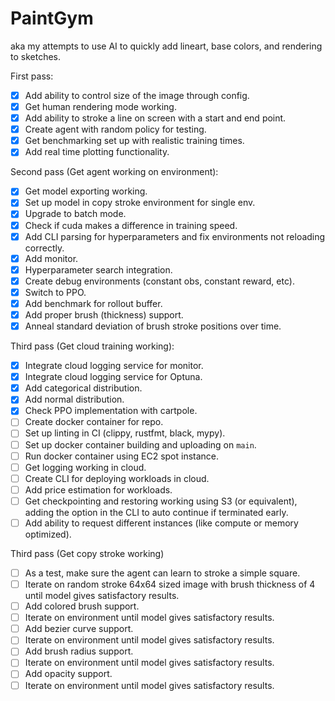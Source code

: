# PaintGym
aka my attempts to use AI to quickly add lineart, base colors, and rendering to sketches.

First pass:
- [x] Add ability to control size of the image through config.
- [x] Get human rendering mode working.
- [x] Add ability to stroke a line on screen with a start and end point.
- [x] Create agent with random policy for testing.
- [x] Get benchmarking set up with realistic training times.
- [x] Add real time plotting functionality.

Second pass (Get agent working on environment):
- [x] Get model exporting working.
- [x] Set up model in copy stroke environment for single env.
- [x] Upgrade to batch mode.
- [x] Check if cuda makes a difference in training speed.
- [x] Add CLI parsing for hyperparameters and fix environments not reloading correctly.
- [x] Add monitor.
- [x] Hyperparameter search integration.
- [x] Create debug environments (constant obs, constant reward, etc).
- [x] Switch to PPO.
- [x] Add benchmark for rollout buffer.
- [x] Add proper brush (thickness) support.
- [x] Anneal standard deviation of brush stroke positions over time.

Third pass (Get cloud training working):
- [x] Integrate cloud logging service for monitor.
- [x] Integrate cloud logging service for Optuna.
- [x] Add categorical distribution.
- [x] Add normal distribution.
- [x] Check PPO implementation with cartpole.
- [ ] Create docker container for repo.
- [ ] Set up linting in CI (clippy, rustfmt, black, mypy).
- [ ] Set up docker container building and uploading on `main`.
- [ ] Run docker container using EC2 spot instance.
- [ ] Get logging working in cloud.
- [ ] Create CLI for deploying workloads in cloud.
- [ ] Add price estimation for workloads.
- [ ] Get checkpointing and restoring working using S3 (or equivalent), adding the option in the CLI to auto continue if terminated early.
- [ ] Add ability to request different instances (like compute or memory optimized).

Third pass (Get copy stroke working)
- [ ] As a test, make sure the agent can learn to stroke a simple square.
- [ ] Iterate on random stroke 64x64 sized image with brush thickness of 4 until model gives satisfactory results.
- [ ] Add colored brush support.
- [ ] Iterate on environment until model gives satisfactory results.
- [ ] Add bezier curve support.
- [ ] Iterate on environment until model gives satisfactory results.
- [ ] Add brush radius support.
- [ ] Iterate on environment until model gives satisfactory results.
- [ ] Add opacity support.
- [ ] Iterate on environment until model gives satisfactory results.